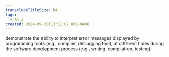 ```yaml
---
transcludeTitleSize: h4
tags:
  - A4.3
created: 2024-09-30T13:51:07.000-0400
---
```

demonstrate the ability to interpret error messages displayed by programming tools (e.g., compiler, debugging tool), at different times during the software development process (e.g., writing, compilation, testing);